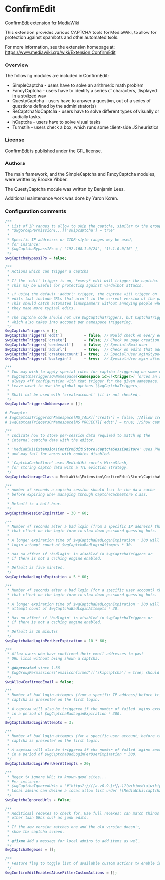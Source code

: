 ConfirmEdit
=========

ConfirmEdit extension for MediaWiki

This extension provides various CAPTCHA tools for MediaWiki, to allow
for protection against spambots and other automated tools.

For more information, see the extension homepage at:
https://www.mediawiki.org/wiki/Extension:ConfirmEdit

### Overview

The following modules are included in ConfirmEdit:

* SimpleCaptcha - users have to solve an arithmetic math problem
* FancyCaptcha - users have to identify a series of characters, displayed
in a stylized way
* QuestyCaptcha - users have to answer a question, out of a series of
questions defined by the administrator(s)
* ReCaptchaNoCaptcha - users have to solve different types of visually or
audially tasks.
* hCaptcha - users have to solve visual tasks
* Turnstile - users check a box, which runs some client-side JS
heuristics

### License

ConfirmEdit is published under the GPL license.

### Authors

The main framework, and the SimpleCaptcha and FancyCaptcha modules, were
written by Brooke Vibber.

The QuestyCaptcha module was written by Benjamin Lees.

Additional maintenance work was done by Yaron Koren.

### Configuration comments
```php
/**
 * List of IP ranges to allow to skip the captcha, similar to the group setting:
 * "$wgGroupPermission[...]['skipcaptcha'] = true"
 *
 * Specific IP addresses or CIDR-style ranges may be used,
 * for instance:
 * $wgCaptchaBypassIPs = [ '192.168.1.0/24', '10.1.0.0/16' ];
 */
$wgCaptchaBypassIPs = false;

/**
 * Actions which can trigger a captcha
 *
 * If the 'edit' trigger is on, *every* edit will trigger the captcha.
 * This may be useful for protecting against vandalbot attacks.
 *
 * If using the default 'addurl' trigger, the captcha will trigger on
 * edits that include URLs that aren't in the current version of the page.
 * This should catch automated linkspammers without annoying people when
 * they make more typical edits.
 *
 * The captcha code should not use $wgCaptchaTriggers, but CaptchaTriggers()
 * which also takes into account per namespace triggering.
 */
$wgCaptchaTriggers = [];
$wgCaptchaTriggers['edit']          = false; // Would check on every edit
$wgCaptchaTriggers['create']        = false; // Check on page creation.
$wgCaptchaTriggers['sendemail']     = false; // Special:Emailuser
$wgCaptchaTriggers['addurl']        = true;  // Check on edits that add URLs
$wgCaptchaTriggers['createaccount'] = true;  // Special:Userlogin&type=signup
$wgCaptchaTriggers['badlogin']      = true;  // Special:Userlogin after failure

/**
 * You may wish to apply special rules for captcha triggering on some namespaces.
 * $wgCaptchaTriggersOnNamespace[<namespace id>][<trigger>] forces an always on /
 * always off configuration with that trigger for the given namespace.
 * Leave unset to use the global options ($wgCaptchaTriggers).
 *
 * Shall not be used with 'createaccount' (it is not checked).
 */
$wgCaptchaTriggersOnNamespace = [];

# Example:
# $wgCaptchaTriggersOnNamespace[NS_TALK]['create'] = false; //Allow creation of talk pages without captchas.
# $wgCaptchaTriggersOnNamespace[NS_PROJECT]['edit'] = true; //Show captcha whenever editing Project pages.

/**
 * Indicate how to store per-session data required to match up the
 * internal captcha data with the editor.
 *
 * 'MediaWiki\Extension\ConfirmEdit\Store\CaptchaSessionStore' uses PHP's session storage, which is cookie-based
 * and may fail for anons with cookies disabled.
 *
 * 'CaptchaCacheStore' uses MediaWiki core's MicroStash,
 * for storing captch data with a TTL eviction strategy.
 */
$wgCaptchaStorageClass = MediaWiki\Extension\ConfirmEdit\Store\CaptchaSessionStore::class;

/**
 * Number of seconds a captcha session should last in the data cache
 * before expiring when managing through CaptchaCacheStore class.
 *
 * Default is a half-hour.
 */
$wgCaptchaSessionExpiration = 30 * 60;

/**
 * Number of seconds after a bad login (from a specific IP address) that a captcha will be shown to
 * that client on the login form to slow down password-guessing bots.
 *
 * A longer expiration time of $wgCaptchaBadLoginExpiration * 300 will also be applied against a
 * login attempt count of $wgCaptchaBadLoginAttempts * 30.
 *
 * Has no effect if 'badlogin' is disabled in $wgCaptchaTriggers or
 * if there is not a caching engine enabled.
 *
 * Default is five minutes.
 */
$wgCaptchaBadLoginExpiration = 5 * 60;

/**
 * Number of seconds after a bad login (for a specific user account) that a captcha will be shown to
 * that client on the login form to slow down password-guessing bots.
 *
 * A longer expiration time of $wgCaptchaBadLoginExpiration * 300 will be applied against a login
 * attempt count of $wgCaptchaBadLoginAttempts * 30.
 *
 * Has no effect if 'badlogin' is disabled in $wgCaptchaTriggers or
 * if there is not a caching engine enabled.
 *
 * Default is 10 minutes
 */
$wgCaptchaBadLoginPerUserExpiration = 10 * 60;

/**
 * Allow users who have confirmed their email addresses to post
 * URL links without being shown a captcha.
 *
 * @deprecated since 1.36
 * $wgGroupPermissions['emailconfirmed']['skipcaptcha'] = true; should be used instead.
 */
$wgAllowConfirmedEmail = false;

/**
 * Number of bad login attempts (from a specific IP address) before triggering the captcha. 0 means the
 * captcha is presented on the first login.
 *
 * A captcha will also be triggered if the number of failed logins exceeds $wgCaptchaBadLoginAttempts * 30
 * in a period of $wgCaptchaBadLoginExpiration * 300.
 */
$wgCaptchaBadLoginAttempts = 3;

/**
 * Number of bad login attempts (for a specific user account) before triggering the captcha. 0 means the
 * captcha is presented on the first login.
 *
 * A captcha will also be triggered if the number of failed logins exceeds $wgCaptchaBadLoginPerUserAttempts * 30
 * in a period of $wgCaptchaBadLoginPerUserExpiration * 300.
 */
$wgCaptchaBadLoginPerUserAttempts = 20;

/**
 * Regex to ignore URLs to known-good sites...
 * For instance:
 * $wgCaptchaIgnoredUrls = '#^https?://([a-z0-9-]+\\.)?(wikimedia|wikipedia)\.org/#i';
 * Local admins can define a local allow list under [[MediaWiki:captcha-addurl-whitelist]]
 */
$wgCaptchaIgnoredUrls = false;

/**
 * Additional regexes to check for. Use full regexes; can match things
 * other than URLs such as junk edits.
 *
 * If the new version matches one and the old version doesn't,
 * show the captcha screen.
 *
 * @fixme Add a message for local admins to add items as well.
 */
$wgCaptchaRegexes = [];

/**
 * Feature flag to toggle list of available custom actions to enable in AbuseFilter. See AbuseFilterHooks::onAbuseFilterCustomActions
 */
$wgConfirmEditEnabledAbuseFilterCustomActions = [];
```
